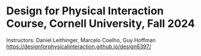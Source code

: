 # Design for Physical Interaction Course, Cornell University, Fall 2024
Instructors: Daniel Leithinger, Marcelo Coelho, Guy Hoffman
https://designforphysicalinteraction.github.io/design6397/
